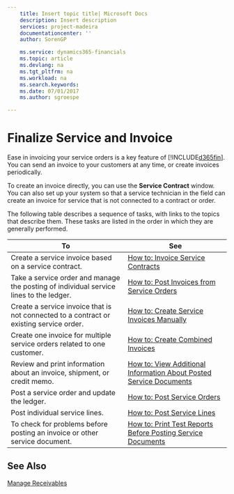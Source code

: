 ```yaml
---
    title: Insert topic title| Microsoft Docs
    description: Insert description
    services: project-madeira
    documentationcenter: ''
    author: SorenGP

    ms.service: dynamics365-financials
    ms.topic: article
    ms.devlang: na
    ms.tgt_pltfrm: na
    ms.workload: na
    ms.search.keywords:
    ms.date: 07/01/2017
    ms.author: sgroespe

---
```

# Finalize Service and Invoice
Ease in invoicing your service orders is a key feature of [!INCLUDE[d365fin](../../includes/d365fin_md.md)]. You can send an invoice to your customers at any time, or create invoices periodically.  
  
 To create an invoice directly, you can use the **Service Contract** window. You can also set up your system so that a service technician in the field can create an invoice for service that is not connected to a contract or order.  
  
 The following table describes a sequence of tasks, with links to the topics that describe them. These tasks are listed in the order in which they are generally performed.  
  
|**To**|**See**|  
|------------|-------------|  
|Create a service invoice based on a service contract.|[How to: Invoice Service Contracts](../how-to-invoice-service-contracts.md)|  
|Take a service order and manage the posting of individual service lines to the ledger.|[How to: Post Invoices from Service Orders](../how-to-post-invoices-from-service-orders.md)|  
|Create a service invoice that is not connected to a contract or existing service order.|[How to: Create Service Invoices Manually](../how-to-create-service-invoices-manually.md)|  
|Create one invoice for multiple service orders related to one customer.|[How to: Create Combined Invoices](../how-to-create-combined-invoices.md)|  
|Review and print information about an invoice, shipment, or credit memo.|[How to: View Additional Information About Posted Service Documents](../how-to-view-additional-information-about-posted-service-documents.md)|  
|Post a service order and update the ledger.|[How to: Post Service Orders](../how-to-post-service-orders.md)|  
|Post individual service lines.|[How to: Post Service Lines](../how-to-post-service-lines.md)|  
|To check for problems before posting an invoice or other service document.|[How to: Print Test Reports Before Posting Service Documents](../how-to-print-test-reports-before-posting-service-documents.md)|  
  
## See Also  
 [Manage Receivables](../manage-receivables.md)
